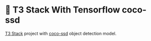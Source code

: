 # 🤖 T3 Stack With Tensorflow coco-ssd

[T3 Stack](https://create.t3.gg/) project with [coco-ssd](https://github.com/tensorflow/tfjs-models/tree/master/coco-ssd) object detection model.